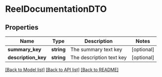 # ReelDocumentationDTO

## Properties
Name | Type | Description | Notes
------------ | ------------- | ------------- | -------------
**summary_key** | **string** | The summary text key | [optional] 
**description_key** | **string** | The description text key | [optional] 

[[Back to Model list]](../README.md#documentation-for-models) [[Back to API list]](../README.md#documentation-for-api-endpoints) [[Back to README]](../README.md)


